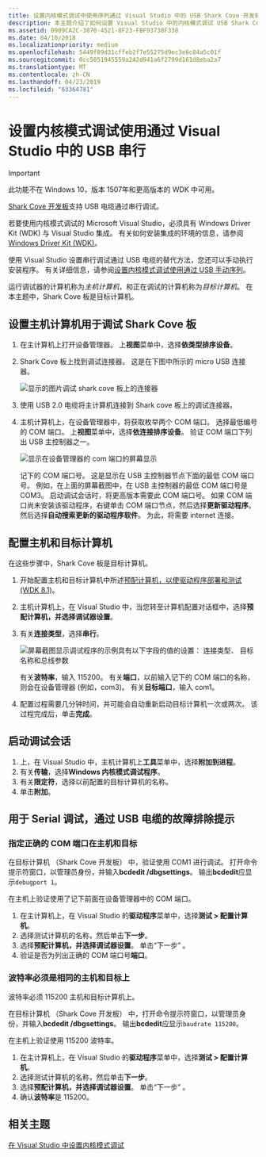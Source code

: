 ```yaml
---
title: 设置内核模式调试中使用序列通过 Visual Studio 中的 USB Shark Cove 开发板
description: 本主题介绍了如何设置 Visual Studio 中的内核模式调试 USB Shark Cove 开发板。
ms.assetid: D909CA2C-3870-4521-8F23-FBF93738F338
ms.date: 04/10/2018
ms.localizationpriority: medium
ms.openlocfilehash: 5449f89d31cffeb2f7e55275d9ec3e6c84a5c01f
ms.sourcegitcommit: 0cc5051945559a242d941a6f2799d161d8eba2a7
ms.translationtype: MT
ms.contentlocale: zh-CN
ms.lasthandoff: 04/23/2019
ms.locfileid: "63364781"
---
```

# <a name="span-iddebuggersettingupkernel-modedebuggingusingserialoverusbinvisualstudiospansetting-up-kernel-mode-debugging-using-serial-over-usb-in-visual-studio"></a><span id="debugger.setting_up_kernel-mode_debugging_using_serial_over_usb_in_visual_studio"></span>设置内核模式调试使用通过 Visual Studio 中的 USB 串行

> [!IMPORTANT]
> 此功能不在 Windows 10，版本 1507年和更高版本的 WDK 中可用。
>

[Shark Cove 开发板](https://go.microsoft.com/fwlink/p?linkid=403168)支持 USB 电缆通过串行调试。

若要使用内核模式调试的 Microsoft Visual Studio，必须具有 Windows Driver Kit (WDK) 与 Visual Studio 集成。 有关如何安装集成的环境的信息，请参阅[Windows Driver Kit (WDK)](https://go.microsoft.com/fwlink/p?linkid=301383)。

使用 Visual Studio 设置串行调试通过 USB 电缆的替代方法，您还可以手动执行安装程序。 有关详细信息，请参阅[设置内核模式调试使用通过 USB 手动序列](setting-up-kernel-mode-debugging-using-serial-over-usb-manually-.md)。

运行调试器的计算机称为*主机计算机*，和正在调试的计算机称为*目标计算机*。 在本主题中，Shark Cove 板是目标计算机。

## <a name="span-idsettingupahostcomputerfordebuggingthesharkscoveboardspanspan-idsettingupahostcomputerfordebuggingthesharkscoveboardspanspan-idsettingupahostcomputerfordebuggingthesharkscoveboardspansetting-up-a-host-computer-for-debugging-the-sharks-cove-board"></a><span id="Setting_up_a_Host_Computer_for_debugging_the_Sharks_Cove_board"></span><span id="setting_up_a_host_computer_for_debugging_the_sharks_cove_board"></span><span id="SETTING_UP_A_HOST_COMPUTER_FOR_DEBUGGING_THE_SHARKS_COVE_BOARD"></span>设置主机计算机用于调试 Shark Cove 板


1.  在主计算机上打开设备管理器。 上**视图**菜单中，选择**依类型排序设备**。

2.  Shark Cove 板上找到调试连接器。 这是在下图中所示的 micro USB 连接器。

    ![显示的图片调试 shark cove 板上的连接器](images/sharkscovedebugconnector.png)

3.  使用 USB 2.0 电缆将主计算机连接到 Shark cove 板上的调试连接器。

4.  主机计算机上，在设备管理器中，将获取枚举两个 COM 端口。 选择最低编号的 COM 端口。 上**视图**菜单中，选择**依连接排序设备**。 验证 COM 端口下列出 USB 主控制器之一。

    ![显示在设备管理器的 com 端口的屏幕显示](images/serialoverusb01.png)

    记下的 COM 端口号。 这是显示在 USB 主控制器节点下面的最低 COM 端口号。 例如，在上面的屏幕截图中，在 USB 主控制器的最低 COM 端口号是 COM3。 启动调试会话时，将更高版本需要此 COM 端口号。 如果 COM 端口尚未安装该驱动程序，右键单击 COM 端口节点，然后选择**更新驱动程序**。 然后选择**自动搜索更新的驱动程序软件**。 为此，将需要 internet 连接。

## <a name="span-idconfiguringthehostandtargetcomputersspanspan-idconfiguringthehostandtargetcomputersspanspan-idconfiguringthehostandtargetcomputersspanconfiguring-the-host-and-target-computers"></a><span id="Configuring_the_host_and_target_computers"></span><span id="configuring_the_host_and_target_computers"></span><span id="CONFIGURING_THE_HOST_AND_TARGET_COMPUTERS"></span>配置主机和目标计算机


在这些步骤中，Shark Cove 板是目标计算机。

1.  开始配置主机和目标计算机中所述[预配计算机，以使驱动程序部署和测试 (WDK 8.1)](https://msdn.microsoft.com/library/windows/hardware/dn745909)。
2.  主机计算机上，在 Visual Studio 中，当您转至计算机配置对话框中，选择**预配计算机，并选择调试器设置**。
3.  有关**连接类型**，选择**串行**。

    ![屏幕截图显示调试程序的示例具有以下字段的值的设置： 连接类型、 目标名称和总线参数](images/setupserialoverusbvs.png)

    有关**波特率**，输入 115200。 有关**端口**，以前输入记下的 COM 端口的名称，则会在设备管理器 (例如，com3)。 有关**目标端口**，输入 com1。

4.  配置过程需要几分钟时间，并可能会自动重新启动目标计算机一次或两次。 该过程完成后，单击**完成**。

## <a name="span-idstartingthedebuggingsessionspanspan-idstartingthedebuggingsessionspanspan-idstartingthedebuggingsessionspanstarting-the-debugging-session"></a><span id="Starting_the_Debugging_Session"></span><span id="starting_the_debugging_session"></span><span id="STARTING_THE_DEBUGGING_SESSION"></span>启动调试会话


1.  上，在 Visual Studio 中，主机计算机上**工具**菜单中，选择**附加到进程**。
2.  有关**传输**，选择**Windows 内核模式调试程序**。
3.  有关**限定符**，选择以前配置的目标计算机的名称。
4.  单击**附加**。

## <a name="span-idtroubleshootingtipsforserialdebuggingoverausbcablespanspan-idtroubleshootingtipsforserialdebuggingoverausbcablespanspan-idtroubleshootingtipsforserialdebuggingoverausbcablespantroubleshooting-tips-for-serial-debugging-over-a-usb-cable"></a><span id="Troubleshooting_Tips_for_Serial_Debugging_over_a_USB_Cable"></span><span id="troubleshooting_tips_for_serial_debugging_over_a_usb_cable"></span><span id="TROUBLESHOOTING_TIPS_FOR_SERIAL_DEBUGGING_OVER_A_USB_CABLE"></span>用于 Serial 调试，通过 USB 电缆的故障排除提示


### <a name="span-idspecifycorrectcomportonbothhostandtargetspanspan-idspecifycorrectcomportonbothhostandtargetspanspan-idspecifycorrectcomportonbothhostandtargetspanspecify-correct-com-port-on-both-host-and-target"></a><span id="Specify_correct_COM_port_on_both_host_and_target"></span><span id="specify_correct_com_port_on_both_host_and_target"></span><span id="SPECIFY_CORRECT_COM_PORT_ON_BOTH_HOST_AND_TARGET"></span>指定正确的 COM 端口在主机和目标

在目标计算机 （Shark Cove 开发板） 中，验证使用 COM1 进行调试。 打开命令提示符窗口，以管理员身份，并输入**bcdedit /dbgsettings**。 输出**bcdedit**应显示`debugport 1`。

在主机上验证使用了记下前面在设备管理器中的 COM 端口。

1.  在主计算机上，在 Visual Studio 的**驱动程序**菜单中，选择**测试 &gt; 配置计算机**。
2.  选择测试计算机的名称，然后单击**下一步**。
3.  选择**预配计算机，并选择调试器设置**。 单击“下一步” 。
4.  验证是否为列出正确的 COM 端口号**端口**。

### <a name="span-idbaudratemustbethesameonhostandtargetspanspan-idbaudratemustbethesameonhostandtargetspanspan-idbaudratemustbethesameonhostandtargetspanbaud-rate-must-be-the-same-on-host-and-target"></a><span id="Baud_rate_must_be_the_same_on_host_and_target"></span><span id="baud_rate_must_be_the_same_on_host_and_target"></span><span id="BAUD_RATE_MUST_BE_THE_SAME_ON_HOST_AND_TARGET"></span>波特率必须是相同的主机和目标上

波特率必须 115200 主机和目标计算机上。

在目标计算机 （Shark Cove 开发板） 中，打开命令提示符窗口，以管理员身份，并输入**bcdedit /dbgsettings**。 输出**bcdedit**应显示`baudrate 115200`。

在主机上验证使用 115200 波特率。

1.  在主计算机上，在 Visual Studio 的**驱动程序**菜单中，选择**测试 &gt; 配置计算机**。
2.  选择测试计算机的名称，然后单击**下一步**。
3.  选择**预配计算机，并选择调试器设置**。 单击“下一步” 。
4.  确认**波特率**是 115200。

## <a name="span-idrelatedtopicsspanrelated-topics"></a><span id="related_topics"></span>相关主题


[在 Visual Studio 中设置内核模式调试](setting-up-kernel-mode-debugging-in-visual-studio.md)

 

 






